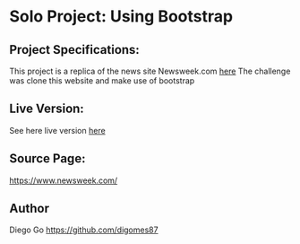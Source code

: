 # Solo Project: Using Bootstrap
## Project Specifications:

This project is a replica of the news site Newsweek.com 
[here](https://www.theodinproject.com/courses/html5-and-css3/lessons/using-bootstrap)
The challenge  was clone this website and make use of bootstrap
## Live Version:

See here live version [here](asdasd)

## Source Page:

https://www.newsweek.com/

## Author
Diego Go https://github.com/digomes87